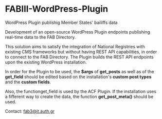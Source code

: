 # FABIII-WordPress-Plugin
WordPress Plugin publishig Member States' bailiffs data

Development of an open-source WordPress Plugin endpoints publishing real-time data to the FAB Directory. 

This solution aims to satisfy the integration of National Registries with existing CMS frameworks but without having REST API capabilities, in order to connect to the FAB Directory. The Plugin builds the REST API endpoints upon the existing WordPress installation.

In order for the Plugin to be used, the **$args** of **get_posts** as well as of the **get_field** should be edited based on the installation's **custom post types** and the **custom fields**.

Also, the functionget_field is used by the ACF Plugin. If the installation uses a fifferent way to create the data, the function **get_post_meta()** should be used.

Contact: fab3@it.auth.gr
